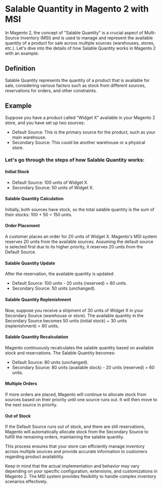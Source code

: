 # Salable Quantity in Magento 2 with MSI

In Magento 2, the concept of "Salable Quantity" is a crucial aspect of Multi-Source Inventory (MSI) and is used to manage and represent the available quantity of a product for sale across multiple sources (warehouses, stores, etc.). Let's dive into the details of how Salable Quantity works in Magento 2 with an example:

## Definition
Salable Quantity represents the quantity of a product that is available for sale, considering various factors such as stock from different sources, reservations for orders, and other constraints.

## Example
Suppose you have a product called "Widget X" available in your Magento 2 store, and you have set up two sources:

- Default Source: This is the primary source for the product, such as your main warehouse.
- Secondary Source: This could be another warehouse or a physical store.

### Let's go through the steps of how Salable Quantity works:

#### Initial Stock
- Default Source: 100 units of Widget X.
- Secondary Source: 50 units of Widget X.

#### Salable Quantity Calculation
Initially, both sources have stock, so the total salable quantity is the sum of their stocks: 100 + 50 = 150 units.

#### Order Placement
A customer places an order for 20 units of Widget X.
Magento's MSI system reserves 20 units from the available sources. Assuming the default source is selected first due to its higher priority, it reserves 20 units from the Default Source.

#### Salable Quantity Update
After the reservation, the available quantity is updated:
- Default Source: 100 units - 20 units (reserved) = 80 units.
- Secondary Source: 50 units (unchanged).

#### Salable Quantity Replenishment
Now, suppose you receive a shipment of 30 units of Widget X in your Secondary Source (warehouse or store).
The available quantity in the Secondary Source becomes 50 units (initial stock) + 30 units (replenishment) = 80 units.

#### Salable Quantity Recalculation
Magento continuously recalculates the salable quantity based on available stock and reservations.
The Salable Quantity becomes:
- Default Source: 80 units (unchanged).
- Secondary Source: 80 units (available stock) - 20 units (reserved) = 60 units.

#### Multiple Orders
If more orders are placed, Magento will continue to allocate stock from sources based on their priority until one source runs out. It will then move to the next source in priority.

#### Out of Stock
If the Default Source runs out of stock, and there are still reservations, Magento will automatically allocate stock from the Secondary Source to fulfill the remaining orders, maintaining the salable quantity.

This process ensures that your store can efficiently manage inventory across multiple sources and provide accurate information to customers regarding product availability.

Keep in mind that the actual implementation and behavior may vary depending on your specific configuration, extensions, and customizations in Magento 2. The MSI system provides flexibility to handle complex inventory scenarios effectively.
